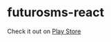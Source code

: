 # futurosms-react

Check it out on [Play Store](https://play.google.com/store/apps/details?id=com.futurosms)